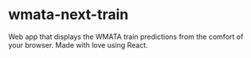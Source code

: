 # wmata-next-train

Web app that displays the WMATA train predictions from the comfort of your browser. Made with love using React.